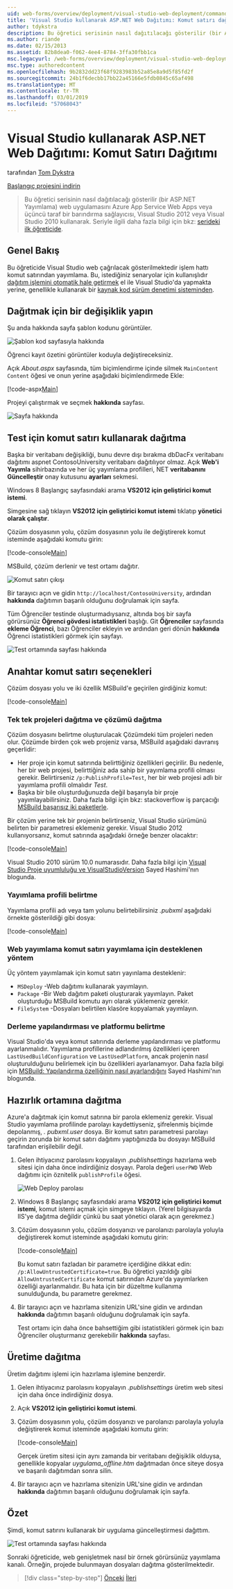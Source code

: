 ```yaml
---
uid: web-forms/overview/deployment/visual-studio-web-deployment/command-line-deployment
title: 'Visual Studio kullanarak ASP.NET Web Dağıtımı: Komut satırı dağıtımı | Microsoft Docs'
author: tdykstra
description: Bu öğretici serisinin nasıl dağıtılacağı gösterilir (bir ASP.NET Yayımlama) web uygulamasını Azure App Service Web Apps veya bir üçüncü taraf barındırma sağlayıcı tarafından usin...
ms.author: riande
ms.date: 02/15/2013
ms.assetid: 82b8dea0-f062-4ee4-8784-3ffa30fbb1ca
msc.legacyurl: /web-forms/overview/deployment/visual-studio-web-deployment/command-line-deployment
msc.type: authoredcontent
ms.openlocfilehash: 9b2832dd23f68f9283983b52a85e8a9d5f85fd2f
ms.sourcegitcommit: 24b1f6decbb17bb22a45166e5fdb0845c65af498
ms.translationtype: MT
ms.contentlocale: tr-TR
ms.lasthandoff: 03/01/2019
ms.locfileid: "57068043"
---
```

<a name="aspnet-web-deployment-using-visual-studio-command-line-deployment"></a>Visual Studio kullanarak ASP.NET Web Dağıtımı: Komut Satırı Dağıtımı
====================
tarafından [Tom Dykstra](https://github.com/tdykstra)

[Başlangıç projesini indirin](http://go.microsoft.com/fwlink/p/?LinkId=282627)

> Bu öğretici serisinin nasıl dağıtılacağı gösterilir (bir ASP.NET Yayımlama) web uygulamasını Azure App Service Web Apps veya üçüncü taraf bir barındırma sağlayıcısı, Visual Studio 2012 veya Visual Studio 2010 kullanarak. Seriyle ilgili daha fazla bilgi için bkz: [serideki ilk öğreticide](introduction.md).


## <a name="overview"></a>Genel Bakış

Bu öğreticide Visual Studio web çağrılacak gösterilmektedir işlem hattı komut satırından yayımlama. Bu, istediğiniz senaryolar için kullanışlıdır [dağıtım işlemini otomatik hale getirmek](../../../../aspnet/overview/developing-apps-with-windows-azure/building-real-world-cloud-apps-with-windows-azure/continuous-integration-and-continuous-delivery.md) el ile Visual Studio'da yapmakta yerine, genellikle kullanarak bir [kaynak kod sürüm denetimi sisteminden](../../../../aspnet/overview/developing-apps-with-windows-azure/building-real-world-cloud-apps-with-windows-azure/source-control.md).

## <a name="make-a-change-to-deploy"></a>Dağıtmak için bir değişiklik yapın

Şu anda hakkında sayfa şablon kodunu görüntüler.

![Şablon kod sayfasıyla hakkında](command-line-deployment/_static/image1.png)

Öğrenci kayıt özetini görüntüler koduyla değiştireceksiniz.

Açık *About.aspx* sayfasında, tüm biçimlendirme içinde silmek `MainContent` `Content` öğesi ve onun yerine aşağıdaki biçimlendirmede Ekle:

[!code-aspx[Main](command-line-deployment/samples/sample1.aspx)]

Projeyi çalıştırmak ve seçmek **hakkında** sayfası.

![Sayfa hakkında](command-line-deployment/_static/image2.png)

## <a name="deploy-to-test-by-using-the-command-line"></a>Test için komut satırı kullanarak dağıtma

Başka bir veritabanı değişikliği, bunu devre dışı bırakma dbDacFx veritabanı dağıtımı aspnet ContosoUniversity veritabanı dağıtılıyor olmaz. Açık **Web'i Yayımla** sihirbazında ve her üç yayımlama profilleri, NET **veritabanını Güncelleştir** onay kutusunu **ayarları** sekmesi.

Windows 8 Başlangıç sayfasındaki arama **VS2012 için geliştirici komut istemi**.

Simgesine sağ tıklayın **VS2012 için geliştirici komut istemi** tıklatıp **yönetici olarak çalıştır**.

Çözüm dosyasının yolu, çözüm dosyasının yolu ile değiştirerek komut isteminde aşağıdaki komutu girin:

[!code-console[Main](command-line-deployment/samples/sample2.cmd)]

MSBuild, çözüm derlenir ve test ortamı dağıtır.

![Komut satırı çıkışı](command-line-deployment/_static/image3.png)

Bir tarayıcı açın ve gidin `http://localhost/ContosoUniversity`, ardından **hakkında** dağıtımın başarılı olduğunu doğrulamak için sayfa.

Tüm Öğrenciler testinde oluşturmadıysanız, altında boş bir sayfa görürsünüz **Öğrenci gövdesi istatistikleri** başlığı. Git **Öğrenciler** sayfasında **ekleme Öğrenci**, bazı Öğrenciler ekleyin ve ardından geri dönün **hakkında** Öğrenci istatistikleri görmek için sayfayı.

![Test ortamında sayfası hakkında](command-line-deployment/_static/image4.png)

## <a name="key-command-line-options"></a>Anahtar komut satırı seçenekleri

Çözüm dosyası yolu ve iki özellik MSBuild'e geçirilen girdiğiniz komut:

[!code-console[Main](command-line-deployment/samples/sample3.cmd)]

### <a name="deploying-the-solution-versus-deploying-individual-projects"></a>Tek tek projeleri dağıtma ve çözümü dağıtma

Çözüm dosyasını belirtme oluşturulacak Çözümdeki tüm projeleri neden olur. Çözümde birden çok web projeniz varsa, MSBuild aşağıdaki davranış geçerlidir:

- Her proje için komut satırında belirttiğiniz özellikleri geçirilir. Bu nedenle, her bir web projesi, belirttiğiniz ada sahip bir yayımlama profili olması gerekir. Belirtirseniz `/p:PublishProfile=Test`, her bir web projesi adlı bir yayımlama profili olmalıdır *Test*.
- Başka bir bile oluşturduğunuzda değil başarıyla bir proje yayımlayabilirsiniz. Daha fazla bilgi için bkz: stackoverflow iş parçacığı [MSBuild başarısız iki paketlerle](http://stackoverflow.com/questions/14226451/msbuild-fails-with-two-packages).

Bir çözüm yerine tek bir projenin belirtirseniz, Visual Studio sürümünü belirten bir parametresi eklemeniz gerekir. Visual Studio 2012 kullanıyorsanız, komut satırında aşağıdaki örneğe benzer olacaktır:

[!code-console[Main](command-line-deployment/samples/sample4.cmd?highlight=1)]

Visual Studio 2010 sürüm 10.0 numarasıdır. Daha fazla bilgi için [Visual Studio Proje uyumluluğu ve VisualStudioVersion](http://sedodream.com/2012/08/19/VisualStudioProjectCompatabilityAndVisualStudioVersion.aspx) Sayed Hashimi'nın blogunda.

### <a name="specifying-the-publish-profile"></a>Yayımlama profili belirtme

Yayımlama profili adı veya tam yolunu belirtebilirsiniz *.pubxml* aşağıdaki örnekte gösterildiği gibi dosya:

[!code-console[Main](command-line-deployment/samples/sample5.cmd?highlight=1)]

### <a name="web-publish-methods-supported-for-command-line-publishing"></a>Web yayımlama komut satırı yayımlama için desteklenen yöntem

Üç yöntem yayımlamak için komut satırı yayınlama desteklenir:

- `MSDeploy` -Web dağıtımı kullanarak yayımlayın.
- `Package` -Bir Web dağıtım paketi oluşturarak yayımlayın. Paket oluşturduğu MSBuild komutu ayrı olarak yüklemeniz gerekir.
- `FileSystem` -Dosyaları belirtilen klasöre kopyalamak yayımlayın.

### <a name="specifying-the-build-configuration-and-platform"></a>Derleme yapılandırması ve platformu belirtme

Visual Studio'da veya komut satırında derleme yapılandırması ve platformu ayarlanmalıdır. Yayımlama profillerine adlandırılmış özellikleri içeren `LastUsedBuildConfiguration` ve `LastUsedPlatform`, ancak projenin nasıl oluşturulduğunu belirlemek için bu özellikleri ayarlanamıyor. Daha fazla bilgi için [MSBuild: Yapılandırma özelliğinin nasıl ayarlandığını](http://sedodream.com/2012/10/27/MSBuildHowToSetTheConfigurationProperty.aspx) Sayed Hashimi'nın blogunda.

## <a name="deploy-to-staging"></a>Hazırlık ortamına dağıtma

Azure'a dağıtmak için komut satırına bir parola eklemeniz gerekir. Visual Studio yayımlama profilinde parolayı kaydettiyseniz, şifrelenmiş biçimde depolanmış, *. pubxml.user* dosya. Bir komut satırı parametresi parolayı geçirin zorunda bir komut satırı dağıtımı yaptığınızda bu dosyayı MSBuild tarafından erişilebilir değil.

1. Gelen ihtiyacınız parolasını kopyalayın *.publishsettings* hazırlama web sitesi için daha önce indirdiğiniz dosyayı. Parola değeri `userPWD` Web dağıtımı için öznitelik `publishProfile` öğesi.

    ![Web Deploy parolası](command-line-deployment/_static/image5.png)
2. Windows 8 Başlangıç sayfasındaki arama **VS2012 için geliştirici komut istemi**, komut istemi açmak için simgeye tıklayın. (Yerel bilgisayarda IIS'ye dağıtma değildir çünkü bu saat yönetici olarak açın gerekmez.)
3. Çözüm dosyasının yolu, çözüm dosyanızı ve parolanızı parolayla yoluyla değiştirerek komut isteminde aşağıdaki komutu girin:

    [!code-console[Main](command-line-deployment/samples/sample6.cmd)]

    Bu komut satırı fazladan bir parametre içerdiğine dikkat edin: `/p:AllowUntrustedCertificate=true`. Bu öğretici yazıldığı gibi `AllowUntrustedCertificate` komut satırından Azure'da yayımlarken özelliği ayarlanmalıdır. Bu hata için bir düzeltme kullanıma sunulduğunda, bu parametre gerekmez.
4. Bir tarayıcı açın ve hazırlama sitenizin URL'sine gidin ve ardından **hakkında** dağıtımın başarılı olduğunu doğrulamak için sayfa.

    Test ortamı için daha önce bahsettiğim gibi istatistikleri görmek için bazı Öğrenciler oluşturmanız gerekebilir **hakkında** sayfası.

## <a name="deploy-to-production"></a>Üretime dağıtma

Üretim dağıtımı işlemi için hazırlama işlemine benzerdir.

1. Gelen ihtiyacınız parolasını kopyalayın *.publishsettings* üretim web sitesi için daha önce indirdiğiniz dosya.
2. Açık **VS2012 için geliştirici komut istemi**.
3. Çözüm dosyasının yolu, çözüm dosyanızı ve parolanızı parolayla yoluyla değiştirerek komut isteminde aşağıdaki komutu girin:

    [!code-console[Main](command-line-deployment/samples/sample7.cmd)]

    Gerçek üretim sitesi için aynı zamanda bir veritabanı değişiklik olduysa, genellikle kopyalar *uygulama\_offline.htm* dağıtmadan önce siteye dosya ve başarılı dağıtımdan sonra silin.
4. Bir tarayıcı açın ve hazırlama sitenizin URL'sine gidin ve ardından **hakkında** dağıtımın başarılı olduğunu doğrulamak için sayfa.

## <a name="summary"></a>Özet

Şimdi, komut satırını kullanarak bir uygulama güncelleştirmesi dağıttım.

![Test ortamında sayfası hakkında](command-line-deployment/_static/image6.png)

Sonraki öğreticide, web genişletmek nasıl bir örnek görürsünüz yayımlama kanalı. Örneğin, projede bulunmayan dosyaları dağıtma gösterilmektedir.

> [!div class="step-by-step"]
> [Önceki](deploying-a-database-update.md)
> [İleri](deploying-extra-files.md)
